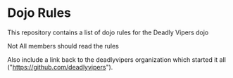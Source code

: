 Dojo Rules
==========

This repository contains a list of dojo rules for the Deadly Vipers dojo

Not All members should read the rules

Also include a link back to the deadlyvipers organization which started it all ("https://github.com/deadlyvipers").
